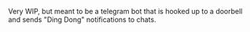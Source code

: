 Very WIP, but meant to be a telegram bot that is hooked up to a doorbell and sends "Ding Dong" notifications to chats.